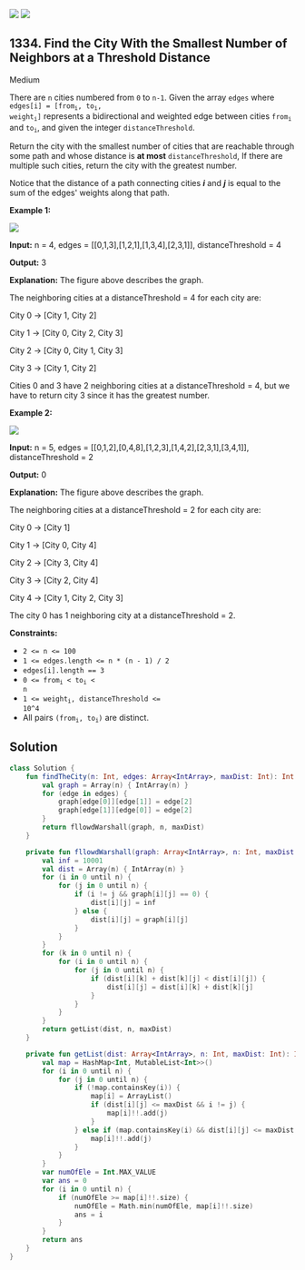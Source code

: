 [![](https://img.shields.io/github/stars/javadev/LeetCode-in-Kotlin?label=Stars&style=flat-square)](https://github.com/javadev/LeetCode-in-Kotlin)
[![](https://img.shields.io/github/forks/javadev/LeetCode-in-Kotlin?label=Fork%20me%20on%20GitHub%20&style=flat-square)](https://github.com/javadev/LeetCode-in-Kotlin/fork)

## 1334\. Find the City With the Smallest Number of Neighbors at a Threshold Distance

Medium

There are `n` cities numbered from `0` to `n-1`. Given the array `edges` where <code>edges[i] = [from<sub>i</sub>, to<sub>i</sub>, weight<sub>i</sub>]</code> represents a bidirectional and weighted edge between cities <code>from<sub>i</sub></code> and <code>to<sub>i</sub></code>, and given the integer `distanceThreshold`.

Return the city with the smallest number of cities that are reachable through some path and whose distance is **at most** `distanceThreshold`, If there are multiple such cities, return the city with the greatest number.

Notice that the distance of a path connecting cities _**i**_ and _**j**_ is equal to the sum of the edges' weights along that path.

**Example 1:**

![](https://assets.leetcode.com/uploads/2020/01/16/find_the_city_01.png)

**Input:** n = 4, edges = \[\[0,1,3],[1,2,1],[1,3,4],[2,3,1]], distanceThreshold = 4

**Output:** 3

**Explanation:** The figure above describes the graph. 

The neighboring cities at a distanceThreshold = 4 for each city are: 

City 0 -> [City 1, City 2] 

City 1 -> [City 0, City 2, City 3] 

City 2 -> [City 0, City 1, City 3]

City 3 -> [City 1, City 2] 

Cities 0 and 3 have 2 neighboring cities at a distanceThreshold = 4, but we have to return city 3 since it has the greatest number.

**Example 2:**

![](https://assets.leetcode.com/uploads/2020/01/16/find_the_city_02.png)

**Input:** n = 5, edges = \[\[0,1,2],[0,4,8],[1,2,3],[1,4,2],[2,3,1],[3,4,1]], distanceThreshold = 2

**Output:** 0

**Explanation:** The figure above describes the graph.

The neighboring cities at a distanceThreshold = 2 for each city are: 

City 0 -> [City 1] 

City 1 -> [City 0, City 4]

City 2 -> [City 3, City 4] 

City 3 -> [City 2, City 4]

City 4 -> [City 1, City 2, City 3] 

The city 0 has 1 neighboring city at a distanceThreshold = 2.

**Constraints:**

*   `2 <= n <= 100`
*   `1 <= edges.length <= n * (n - 1) / 2`
*   `edges[i].length == 3`
*   <code>0 <= from<sub>i</sub> < to<sub>i</sub> < n</code>
*   <code>1 <= weight<sub>i</sub>, distanceThreshold <= 10^4</code>
*   All pairs <code>(from<sub>i</sub>, to<sub>i</sub>)</code> are distinct.

## Solution

```kotlin
class Solution {
    fun findTheCity(n: Int, edges: Array<IntArray>, maxDist: Int): Int {
        val graph = Array(n) { IntArray(n) }
        for (edge in edges) {
            graph[edge[0]][edge[1]] = edge[2]
            graph[edge[1]][edge[0]] = edge[2]
        }
        return fllowdWarshall(graph, n, maxDist)
    }

    private fun fllowdWarshall(graph: Array<IntArray>, n: Int, maxDist: Int): Int {
        val inf = 10001
        val dist = Array(n) { IntArray(n) }
        for (i in 0 until n) {
            for (j in 0 until n) {
                if (i != j && graph[i][j] == 0) {
                    dist[i][j] = inf
                } else {
                    dist[i][j] = graph[i][j]
                }
            }
        }
        for (k in 0 until n) {
            for (i in 0 until n) {
                for (j in 0 until n) {
                    if (dist[i][k] + dist[k][j] < dist[i][j]) {
                        dist[i][j] = dist[i][k] + dist[k][j]
                    }
                }
            }
        }
        return getList(dist, n, maxDist)
    }

    private fun getList(dist: Array<IntArray>, n: Int, maxDist: Int): Int {
        val map = HashMap<Int, MutableList<Int>>()
        for (i in 0 until n) {
            for (j in 0 until n) {
                if (!map.containsKey(i)) {
                    map[i] = ArrayList()
                    if (dist[i][j] <= maxDist && i != j) {
                        map[i]!!.add(j)
                    }
                } else if (map.containsKey(i) && dist[i][j] <= maxDist && i != j) {
                    map[i]!!.add(j)
                }
            }
        }
        var numOfEle = Int.MAX_VALUE
        var ans = 0
        for (i in 0 until n) {
            if (numOfEle >= map[i]!!.size) {
                numOfEle = Math.min(numOfEle, map[i]!!.size)
                ans = i
            }
        }
        return ans
    }
}
```